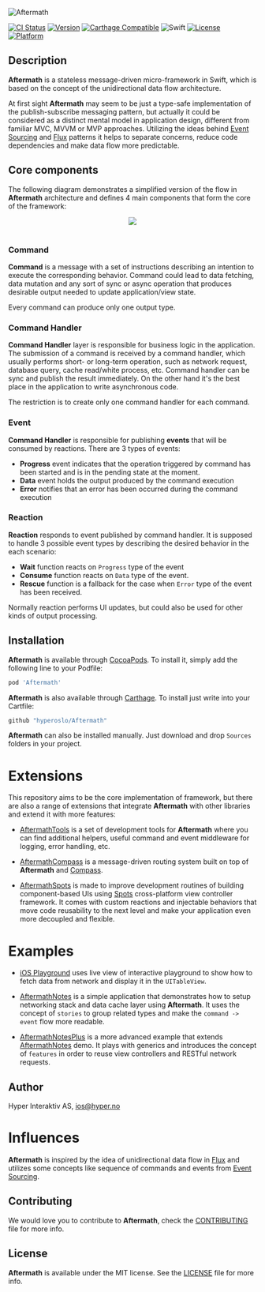 ![Aftermath](https://github.com/hyperoslo/Aftermath/blob/master/Images/cover.png)

[![CI Status](http://img.shields.io/travis/hyperoslo/Aftermath.svg?style=flat)](https://travis-ci.org/hyperoslo/Aftermath)
[![Version](https://img.shields.io/cocoapods/v/Aftermath.svg?style=flat)](http://cocoadocs.org/docsets/Aftermath)
[![Carthage Compatible](https://img.shields.io/badge/Carthage-compatible-4BC51D.svg?style=flat)](https://github.com/Carthage/Carthage)
![Swift](https://img.shields.io/badge/%20in-swift%202.2-orange.svg)
[![License](https://img.shields.io/cocoapods/l/Aftermath.svg?style=flat)](http://cocoadocs.org/docsets/Aftermath)
[![Platform](https://img.shields.io/cocoapods/p/Aftermath.svg?style=flat)](http://cocoadocs.org/docsets/Aftermath)

## Description

**Aftermath** is a stateless message-driven micro-framework in Swift, which is
based on the concept of the unidirectional data flow architecture.

At first sight **Aftermath** may seem to be just a type-safe implementation of
the publish-subscribe messaging pattern, but actually it could be considered as
a distinct mental model in application design, different from familiar MVC,
MVVM or MVP approaches. Utilizing the ideas behind
[Event Sourcing](http://martinfowler.com/eaaDev/EventSourcing.html)
and [Flux](https://facebook.github.io/flux/) patterns it helps to separate
concerns, reduce code dependencies and make data flow more predictable.

## Core components

The following diagram demonstrates a simplified version of the flow
in **Aftermath** architecture and defines 4 main components that form the core
of the framework:

<div align="center">
<img src="https://github.com/hyperoslo/Aftermath/blob/master/Images/diagram1.png" />
</div><br/>

### Command

**Command** is a message with a set of instructions describing an intention to
execute the corresponding behavior. Command could lead to data fetching,
data mutation and any sort of sync or async operation that
produces desirable output needed to update application/view state.

Every command can produce only one output type.

### Command Handler

**Command Handler** layer is responsible for business logic in the application.
The submission of a command is received by a command handler, which usually
performs short- or long-term operation, such as network request, database query,
cache read/white process, etc. Command handler can be sync and publish the
result immediately. On the other hand it's the best place in the
application to write asynchronous code.

The restriction is to create only one command handler for each command.

### Event

**Command Handler** is responsible for publishing **events** that will be
consumed by reactions. There are 3 types of events:

- **Progress** event indicates that the operation triggered by command has been
started and is in the pending state at the moment.
- **Data** event holds the output produced by the command execution
- **Error** notifies that an error has been occurred during the command
execution

### Reaction

**Reaction** responds to event published by command handler. It is supposed
to handle 3 possible event types by describing the desired behavior in the
each scenario:

- **Wait** function reacts on `Progress` type of the event
- **Consume** function reacts on `Data` type of the event.
- **Rescue** function is a fallback for the case when `Error` type of the event
has been received.

Normally reaction performs UI updates, but could also be used for other kinds
of output processing.

## Installation

**Aftermath** is available through [CocoaPods](http://cocoapods.org). To install
it, simply add the following line to your Podfile:

```ruby
pod 'Aftermath'
```

**Aftermath** is also available through [Carthage](https://github.com/Carthage/Carthage).
To install just write into your Cartfile:

```ruby
github "hyperoslo/Aftermath"
```

**Aftermath** can also be installed manually. Just download and drop `Sources`
folders in your project.

# Extensions

This repository aims to be the core implementation of framework, but there are
also a range of extensions that integrate **Aftermath** with other libraries
and extend it with more features:

- [AftermathTools](https://github.com/hyperoslo/AftermathTools) is a set of
development tools for **Aftermath** where you can find additional helpers,
useful command and event middleware for logging, error handling, etc.

- [AftermathCompass](https://github.com/hyperoslo/AftermathCompass) is a
message-driven routing system built on top of **Aftermath** and
[Compass](https://github.com/hyperoslo/Compass).

- [AftermathSpots](https://github.com/hyperoslo/AftermathSpots) is made to
improve development routines of building component-based UIs using
[Spots](https://github.com/hyperoslo/Spots) cross-platform view controller
framework. It comes with custom reactions and injectable behaviors that move
code reusability to the next level and make your application even more
decoupled and flexible.

# Examples

- [iOS Playground](https://github.com/hyperoslo/Aftermath/blob/master/Playground-iOS.playground/Content.swift)
uses live view of interactive playground to show how to fetch data from network
and display it in the `UITableView`.

- [AftermathNotes](https://github.com/hyperoslo/Aftermath/blob/master/Example/AftermathNotes)
is a simple application that demonstrates how to setup networking stack and
data cache layer using **Aftermath**. It uses the concept of `stories` to group
related types and make the `command -> event` flow more readable.

- [AftermathNotesPlus](https://github.com/hyperoslo/Aftermath/blob/master/Example/AftermathNotes)
is a more advanced example that extends [AftermathNotes](https://github.com/hyperoslo/Aftermath/blob/master/Example/AftermathNotes)
demo. It plays with generics and introduces the concept of `features` in order
to reuse view controllers and RESTful network requests.

## Author

Hyper Interaktiv AS, ios@hyper.no

# Influences

**Aftermath** is inspired by the idea of unidirectional data flow in
[Flux](https://facebook.github.io/flux/) and utilizes some concepts like
sequence of commands and events from
[Event Sourcing](http://martinfowler.com/eaaDev/EventSourcing.html).

## Contributing

We would love you to contribute to **Aftermath**, check the [CONTRIBUTING](https://github.com/hyperoslo/Aftermath/blob/master/CONTRIBUTING.md)
file for more info.

## License

**Aftermath** is available under the MIT license. See the [LICENSE](https://github.com/hyperoslo/Aftermath/blob/master/LICENSE.md)
file for more info.
